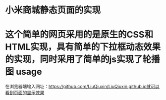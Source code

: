 小米商城静态页面的实现
==
这个简单的网页采用的是原生的CSS和HTML实现，具有简单的下拉框动态效果的实现，同时采用了简单的js实现了轮播图
usage
==
在浏览器端输入网址：https://github.com/LiuQiuxin/LiuQiuxin.github.io就可以看到页面的显示效果
